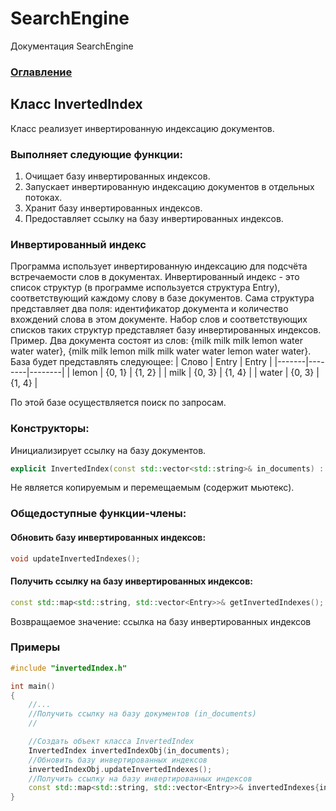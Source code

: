 # SearchEngine
Документация SearchEngine

### [Оглавление](../index.md)

## Класс InvertedIndex
Класс реализует инвертированную индексацию документов.
### Выполняет следующие функции:
1. Очищает базу инвертированных индексов.
2. Запускает инвертированную индексацию документов в отдельных потоках.
3. Хранит базу инвертированных индексов.
4. Предоставляет ссылку на базу инвертированных индексов.
### Инвертированный индекс
Программа использует инвертированную индексацию для подсчёта встречаемости слов в документах. Инвертированный индекс - это список структур (в программе используется структура Entry), соответствующий каждому слову в базе документов. Сама структура представляет два поля: идентификатор документа и количество вхождений слова в этом документе. Набор слов и соответствующих списков таких структур представляет базу инвертированных индексов.\
Пример. Два документа состоят из слов: {milk milk milk lemon water water water}, {milk milk lemon milk milk water water lemon water water}.\
База будет представлять следующее:
| Слово | Entry  | Entry  |
|-------|--------|--------|
| lemon | {0, 1} | {1, 2} |
| milk  | {0, 3} | {1, 4} |
| water | {0, 3} | {1, 4} |

По этой базе осуществляется поиск по запросам.
### Конструкторы:
Инициализирует ссылку на базу документов.
```cpp
explicit InvertedIndex(const std::vector<std::string>& in_documents) : documents{in_documents} {}
```
Не является копируемым и перемещаемым (содержит мьютекс).
### Общедоступные функции-члены:
#### Обновить базу инвертированных индексов:
```cpp
void updateInvertedIndexes();
```
#### Получить ссылку на базу инвертированных индексов:
```cpp
const std::map<std::string, std::vector<Entry>>& getInvertedIndexes();
```
Возвращаемое значение: ссылка на базу инвертированных индексов
### Примеры
```cpp
#include "invertedIndex.h"

int main()
{
    //...
    //Получить ссылку на базу документов (in_documents)
    //

    //Создать объект класса InvertedIndex
    InvertedIndex invertedIndexObj(in_documents);
    //Обновить базу инвертированных индексов
    invertedIndexObj.updateInvertedIndexes();
    //Получить ссылку на базу инвертированных индексов
    const std::map<std::string, std::vector<Entry>>& invertedIndexes{invertedIndexObj.getInvertedIndexes()};
}
```
